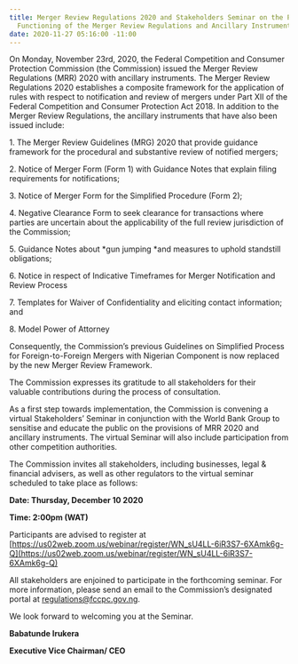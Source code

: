 ```yaml
---
title: Merger Review Regulations 2020 and Stakeholders Seminar on the Provisions and
  Functioning of the Merger Review Regulations and Ancillary Instruments.
date: 2020-11-27 05:16:00 -11:00
---
```


On Monday, November 23rd, 2020, the Federal Competition and Consumer Protection Commission (the Commission) issued the Merger Review Regulations (MRR) 2020 with ancillary instruments. The Merger Review Regulations 2020 establishes a composite framework for the application of rules with respect to notification and review of mergers under Part XII of the Federal Competition and Consumer Protection Act 2018. In addition to the Merger Review Regulations, the ancillary instruments that have also been issued include:

1\. The Merger Review Guidelines (MRG) 2020 that provide guidance framework for the procedural and substantive review of notified mergers;

2\. Notice of Merger Form (Form 1) with Guidance Notes that explain filing requirements for notifications;

3\. Notice of Merger Form for the Simplified Procedure (Form 2);

4\. Negative Clearance Form to seek clearance for transactions where parties are uncertain about the applicability of the full review jurisdiction of the Commission;

5\. Guidance Notes about *gun jumping *and measures to uphold standstill obligations;

6\. Notice in respect of Indicative Timeframes for Merger Notification and Review Process

7\. Templates for Waiver of Confidentiality and eliciting contact information; and

8\. Model Power of Attorney

Consequently, the Commission’s previous Guidelines on Simplified Process for Foreign-to-Foreign Mergers with Nigerian Component is now replaced by the new Merger Review Framework.

The Commission expresses its gratitude to all stakeholders for their valuable contributions during the process of consultation.

As a first step towards implementation, the Commission is convening a virtual Stakeholders’ Seminar in conjunction with the World Bank Group to sensitise and educate the public on the provisions of MRR 2020 and ancillary instruments. The virtual Seminar will also include participation from other competition authorities.

The Commission invites all stakeholders, including businesses, legal & financial advisers, as well as other regulators to the virtual seminar scheduled to take place as follows:

**Date: Thursday, December 10 2020**

**Time: 2:00pm (WAT)**

Participants are advised to register at [https://us02web.zoom.us/webinar/register/WN_sU4LL-6iR3S7-6XAmk6g-Q](https://us02web.zoom.us/webinar/register/WN_sU4LL-6iR3S7-6XAmk6g-Q)

All stakeholders are enjoined to participate in the forthcoming seminar. For more information, please send an email to the Commission’s designated portal at [regulations@fccpc.gov.ng](mailto:regulations@fccpc.gov.ng).

We look forward to welcoming you at the Seminar.

**Babatunde Irukera**

**Executive Vice Chairman/ CEO**